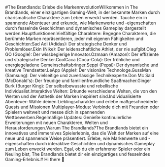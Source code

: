 #The Brandlands: Erlebe die MarkenrevolutionWillkommen in The Brandlands, einer einzigartigen Gaming-Welt, in der bekannte Marken durch charismatische Charaktere zum Leben erweckt werden. Tauche ein in spannende Abenteuer und erkunde, wie Markenwerte und -eigenschaften durch fesselnde Geschichten und dynamisches Gameplay dargestellt werden.Hauptfunktionen:Vielfältige Charaktere: Begegne Charakteren, die berühmte Marken repräsentieren, jeder mit eigenen Fähigkeiten und Geschichten:Sad Adi (Adidas): Der strategische Denker und Problemlöser.Ekin (Nike): Der leidenschaftliche Athlet, der nie aufgibt.Oleg GO (Google): Der wissbegierige Innovator.Ozmaan (Amazon): Der effiziente und strategische Denker.CoolCaca (Coca-Cola): Der fröhliche und energiegeladene Gemeinschaftsbringer.Seppi (Pepsi): Der dynamische und kreative Trendsetter.LeApp (Apple): Der visionäre Technologe.GussMan (Samsung): Der vielseitige und zuverlässige Technikexperte.Don Mc Sald (McDonald's): Der freudige und familienfreundliche Spaßmacher.Ginger Burk (Burger King): Der selbstbewusste und rebellische Individualist.Interaktive Welten: Erkunde verschiedene Welten, die von den Werten und der Ästhetik der Marken inspiriert sind.Individualisierte Abenteuer: Wähle deinen Lieblingscharakter und erlebe maßgeschneiderte Quests und Missionen.Multiplayer-Modus: Verbinde dich mit Freunden oder Spielern weltweit und messe dich in spannenden Wettbewerben.Regelmäßige Updates: Genieße kontinuierliche Erweiterungen mit neuen Charakteren, Welten und Herausforderungen.Warum The Brandlands?The Brandlands bietet ein innovatives und immersives Spielerlebnis, das die Welt der Marken auf eine neue und spannende Weise präsentiert. Erlebe, wie Markenwerte und -eigenschaften durch interaktive Geschichten und dynamisches Gameplay zum Leben erweckt werden. Egal, ob du ein erfahrener Spieler oder ein Neuling bist, The Brandlands bietet dir ein einzigartiges und fesselndes Gaming-Erlebnis.# Hi there 👋

<!--
**KeSch420/KeSch420** is a ✨ _special_ ✨ repository because its `README.md` (this file) appears on your GitHub profile.

Here are some ideas to get you started:

- 🔭 I’m currently working on ...
- 🌱 I’m currently learning ...
- 👯 I’m looking to collaborate on ...
- 🤔 I’m looking for help with ...
- 💬 Ask me about ...
- 📫 How to reach me: ...
- 😄 Pronouns: ...
- ⚡ Fun fact: ...
-->
